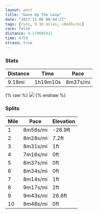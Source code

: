 ```yaml
---
layout: post
title: "Gave Up the Loop"
date: "2017-11-06 08:44:27"
tags: [runs, 9-10 miles, <8m45s/mi]
race: false
distance: 9.179685421
time: 4750
strava: true
---
```


### Stats

| Distance | Time | Pace |
|----------|------|------|
|9.18mi|1h19m10s|8m37s/mi|

{% raw %}
<img src='https://maps.googleapis.com/maps/api/staticmap?maptype=roadmap&path=enc:u_uwFdmtbMMlBhEtDiEdPlQvNwBs@e@lCjXvHdr@bA_B?loAbN}A`Ej@jOzQ~AuAaA|FrDv@sBjBhAx@eHjCtB`Cg@TlFfFdBvOrBpA}BhIfFfH{A\_C_A}AnBkQlHk@~G_MqCaTcEaGc@eIaIyF_CmD`@}BiC`AeByAeGgVgIml@@}LeFkLe@sJnAcKk@}St@yDWiHwBiEy^iP_n@aLy@vBwAK\dDeMvd@iCeAsCdFeKza@yFq@_IiHyAhA&key=AIzaSyC1MId7bFpkLXNAaYhBSTb8jLyiSqzbDtM&size=800x800&markers=color:yellow|label:S|40.74507,-74.00163&markers=color:green|label:F|40.733300000000014,-73.98477999999999'>
{% endraw %}

### Splits

| Mile | Pace | Elevation |
|------|------|-----------|
|1|8m56s/mi|-26.9ft|
|2|8m28s/mi|7.2ft|
|3|8m31s/mi|1ft|
|4|7m16s/mi|0ft|
|5|8m37s/mi|0ft|
|6|8m34s/mi|0ft|
|7|8m14s/mi|1ft|
|8|9m17s/mi|2ft|
|9|9m43s/mi|26.6ft|
|10|8m48s/mi|0ft|
